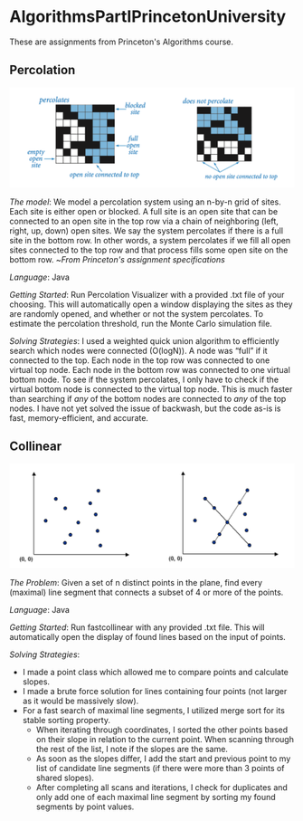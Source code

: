 # AlgorithmsPartIPrincetonUniversity
These are assignments from Princeton's Algorithms course. 

## Percolation ## 

![Percolated vs non-percolated](percolation/percolation.png?raw=true)

_The model_: We model a percolation system using an n-by-n grid of sites. Each site is either open or blocked. A full site is an open site that can be connected to an open site in the top row via a chain of neighboring (left, right, up, down) open sites. We say the system percolates if there is a full site in the bottom row. In other words, a system percolates if we fill all open sites connected to the top row and that process fills some open site on the bottom row. 
~_From Princeton's assignment specifications_

_Language_: Java

_Getting Started_: Run Percolation Visualizer with a provided .txt file of your choosing. This will automatically open a window displaying the sites as they are randomly opened, and whether or not the system percolates. To estimate the percolation threshold, run the Monte Carlo simulation file.

_Solving Strategies_: I used a weighted quick union algorithm to efficiently search which nodes were connected (O(logN)). A node was “full” if it connected to the top. Each node in the top row was connected to one virtual top node. Each node in the bottom row was connected to one virtual bottom node. To see if the system percolates, I only have to check if the virtual bottom node is connected to the virtual top node. This is much faster than searching if _any_ of the bottom nodes are connected to _any_ of the top nodes. I have not yet solved the issue of backwash, but the code as-is is fast, memory-efficient, and accurate. 

## Collinear ## 

![Collinear points](collinear/collinear.png?raw=true)

_The Problem_: Given a set of n distinct points in the plane, find every (maximal) line segment that connects a subset of 4 or more of the points.

_Language_: Java

_Getting Started_: Run fastcollinear with any provided .txt file. This will automatically open the display of found lines based on the input of points.

_Solving Strategies_: 
* I made a point class which allowed me to compare points and calculate slopes. 
* I made a brute force solution for lines containing four points (not larger as it would be massively slow). 
* For a fast search of maximal line segments, I utilized merge sort for its stable sorting property. 
  * When iterating through coordinates, I sorted the other points based on their slope in relation to the current point. When scanning through the rest of the list, I note if the slopes are the same. 
  * As soon as the slopes differ, I add the start and previous point to my list of candidate line segments (if there were more than 3 points of shared slopes). 
  * After completing all scans and iterations, I check for duplicates and only add one of each maximal line segment by sorting my found segments by point values. 
